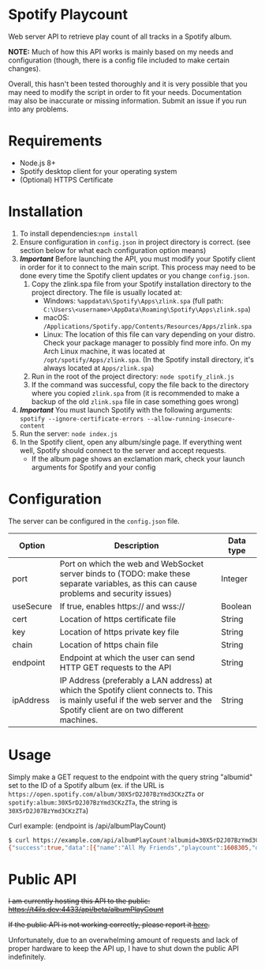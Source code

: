 # Spotify Playcount
Web server API to retrieve play count of all tracks in a Spotify album.

**NOTE:** Much of how this API works is mainly based on my needs and configuration (though, there is a config file included to make certain changes).

Overall, this hasn't been tested thoroughly and it is very possible that you may need to modify the script in order to fit your needs. Documentation may also be inaccurate or missing information. Submit an issue if you run into any problems.

# Requirements
* Node.js 8+
* Spotify desktop client for your operating system
* (Optional) HTTPS Certificate

# Installation
1. To install dependencies:`npm install`
2. Ensure configuration in `config.json` in project directory is correct. (see section below for what each configuration option means)
3. _**Important**_ Before launching the API, you must modify your Spotify client in order for it to connect to the main script. This process may need to be done every time the Spotify client updates or you change `config.json`.
    1. Copy the zlink.spa file from your Spotify installation directory to the project directory. The file is usually located at:
        * Windows: `%appdata%\Spotify\Apps\zlink.spa` (full path: `C:\Users\<username>\AppData\Roaming\Spotify\Apps\zlink.spa`)
        * macOS: `/Applications/Spotify.app/Contents/Resources/Apps/zlink.spa`
        * Linux: The location of this file can vary depending on your distro. Check your package manager to possibly find more info. On my Arch Linux machine, it was located at `/opt/spotify/Apps/zlink.spa`. (In the Spotify install directory, it's always located at `Apps/zlink.spa`)
    2. Run in the root of the project directory: `node spotify_zlink.js`
    3. If the command was successful, copy the file back to the directory where you copied `zlink.spa` from (it is recommended to make a backup of the old `zlink.spa` file in case something goes wrong)
4. _**Important**_ You must launch Spotify with the following arguments:
  `spotify --ignore-certificate-errors --allow-running-insecure-content`
5. Run the server: `node index.js`
6. In the Spotify client, open any album/single page. If everything went well, Spotify should connect to the server and accept requests.
    * If the album page shows an exclamation mark, check your launch arguments for Spotify and your config

# Configuration
The server can be configured in the `config.json` file.

| Option    | Description                                                                                                                                                                  | Data type |
|-----------|------------------------------------------------------------------------------------------------------------------------------------------------------------------------------|-----------|
| port      | Port on which the web and WebSocket server binds to (TODO: make these separate variables, as this can cause problems and security issues)                                                        | Integer   |
| useSecure | If true, enables https:// and wss://                                                                                                                                         | Boolean   |
| cert      | Location of https certificate file                                                                                                                                           | String    |
| key       | Location of https private key file                                                                                                                                           | String    |
| chain     | Location of https chain file                                                                                                                                                 | String    |
| endpoint  | Endpoint at which the user can send HTTP GET requests to the API                                                                                                             | String    |
| ipAddress | IP Address (preferably a LAN address) at which the Spotify client connects to. This is mainly useful if the web server and the Spotify client are on two different machines. | String    |

# Usage
Simply make a GET request to the endpoint with the query string "albumid" set to the ID of a Spotify album (ex. if the URL is `https://open.spotify.com/album/30X5rD2J07BzYmd3CKzZTa` or `spotify:album:30X5rD2J07BzYmd3CKzZTa`, the string is `30X5rD2J07BzYmd3CKzZTa`)

Curl example: (endpoint is /api/albumPlayCount)
```bash
$ curl https://example.com/api/albumPlayCount?albumid=30X5rD2J07BzYmd3CKzZTa
{"success":true,"data":[{"name":"All My Friends","playcount":1608305,"disc":1,"number":1,"uri":"spotify:track:7sGTH1fber0bhncNMfNxmt"}]}
```

# Public API
~~I am currently hosting this API to the public: https://t4ils.dev:4433/api/beta/albumPlayCount~~

~~If the public API is not working correctly, please report it [here](https://github.com/evilarceus/Spotify-PlayCount/issues/11).~~

Unfortunately, due to an overwhelming amount of requests and lack of proper hardware to keep the API up, I have to shut down the public API indefinitely.
